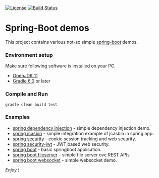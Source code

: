 [![License](https://img.shields.io/badge/License-Apache%202.0-blue.svg)](https://opensource.org/licenses/Apache-2.0)
[![Build Status](https://travis-ci.org/jveverka/spring-examples.svg?branch=master)](https://travis-ci.org/jveverka/spring-examples)

# Spring-Boot demos
This project contains various not-so simple [spring-boot](https://spring.io/projects/spring-boot) demos.

### Environment setup
Make sure following software is installed on your PC.
* [OpenJDK 11](https://adoptopenjdk.net/?variant=openjdk11&jvmVariant=hotspot)
* [Gradle 6.0](https://gradle.org/install/) or later

### Compile and Run
```
gradle clean build test
```

### Examples
* [spring dependency injection](spring-di) - simple dependency injection demo.
* [spring jcasbin](spring-jcasbin) - simple integration example of jcasbin in spring app.
* [spring security](spring-security) - cookie session tracking and web security.
* [spring security-jwt](spring-security-jwt) - JWT based web security.
* [spring boot](springboot) - basic springboot application.
* [spring boot fileserver](springboot-fileserver) - simple file server ove REST APIs 
* [spring boot websocket](spring-websockets) - simple websocket demo.

_Enjoy !_
